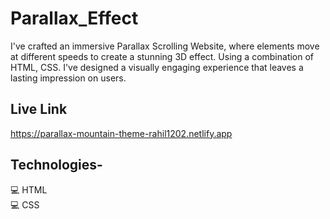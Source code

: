 # Parallax_Effect
I've crafted an immersive Parallax Scrolling Website, where elements move at different speeds to create a stunning 3D effect. Using a combination of HTML, CSS. I've designed a visually engaging experience that leaves a lasting impression on users.

## Live Link
https://parallax-mountain-theme-rahil1202.netlify.app

## Technologies-

💻 HTML <br>
💻 CSS  <br>

